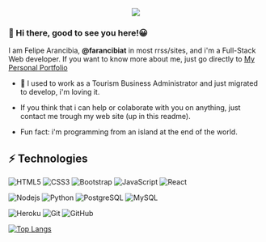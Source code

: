 <p align="center">
<img src="https://drive.google.com/uc?export=view&id=1iyAOgAB4chrLmTDgNsWyVRrrGXk0OYme">
</p>
 
 ### :vulcan_salute: Hi there, good to see you here!:grinning:

I am Felipe Arancibia, **@farancibiat** in most rrss/sites, and i'm a Full-Stack Web developer. 
If you want to know more about me, just go directly to [My Personal Portfolio](http://www.farancibiat.cl)

- 🔭 I used to work as a Tourism Business Administrator and just migrated to develop, i'm loving it.

- If you think that i can help or colaborate with you on anything, just contact me trough my web site (up in this readme).

- Fun fact: i'm programming from an island at the end of the world.


## ⚡ Technologies

![HTML5](https://img.shields.io/badge/-HTML5-E34F26?style=flat-square&logo=html5&logoColor=white)
![CSS3](https://img.shields.io/badge/-CSS3-1572B6?style=flat-square&logo=css3)
![Bootstrap](https://img.shields.io/badge/-Bootstrap-563D7C?style=flat-square&logo=bootstrap)
![JavaScript](https://img.shields.io/badge/-JavaScript-black?style=flat-square&logo=javascript)
![React](https://img.shields.io/badge/-React-black?style=flat-square&logo=react)

![Nodejs](https://img.shields.io/badge/-Nodejs-black?style=flat-square&logo=Node.js)
![Python](https://img.shields.io/badge/-Python-black?style=flat-square&logo=Python)
![PostgreSQL](https://img.shields.io/badge/-PostgreSQL-336791?style=flat-square&logo=postgresql)
![MySQL](https://img.shields.io/badge/-MySQL-black?style=flat-square&logo=mysql)

![Heroku](https://img.shields.io/badge/-Heroku-430098?style=flat-square&logo=heroku)
![Git](https://img.shields.io/badge/-Git-black?style=flat-square&logo=git)
![GitHub](https://img.shields.io/badge/-GitHub-181717?style=flat-square&logo=github)


[![Top Langs](https://github-readme-stats.vercel.app/api/top-langs/?username=farancibiat&theme=gruvbox&hide=dockerfile,mako,shell&layout=compact)](https://github.com/anuraghazra/github-readme-stats)
